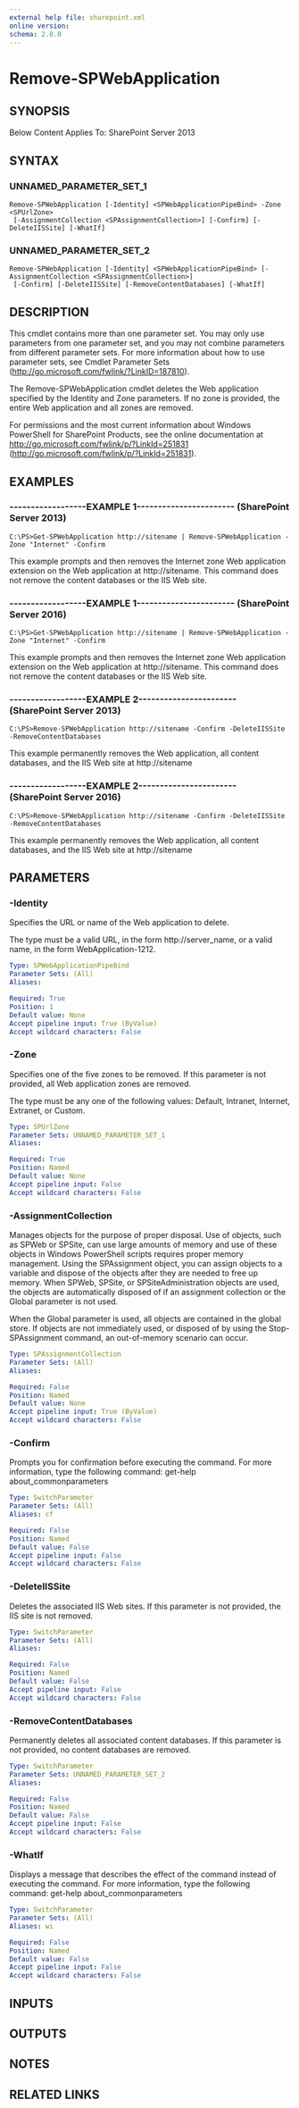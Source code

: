 ```yaml
---
external help file: sharepoint.xml
online version: 
schema: 2.0.0
---
```


# Remove-SPWebApplication

## SYNOPSIS
Below Content Applies To: SharePoint Server 2013

## SYNTAX

### UNNAMED_PARAMETER_SET_1
```
Remove-SPWebApplication [-Identity] <SPWebApplicationPipeBind> -Zone <SPUrlZone>
 [-AssignmentCollection <SPAssignmentCollection>] [-Confirm] [-DeleteIISSite] [-WhatIf]
```

### UNNAMED_PARAMETER_SET_2
```
Remove-SPWebApplication [-Identity] <SPWebApplicationPipeBind> [-AssignmentCollection <SPAssignmentCollection>]
 [-Confirm] [-DeleteIISSite] [-RemoveContentDatabases] [-WhatIf]
```

## DESCRIPTION
This cmdlet contains more than one parameter set.
You may only use parameters from one parameter set, and you may not combine parameters from different parameter sets.
For more information about how to use parameter sets, see Cmdlet Parameter Sets (http://go.microsoft.com/fwlink/?LinkID=187810).

The Remove-SPWebApplication cmdlet deletes the Web application specified by the Identity and Zone parameters.
If no zone is provided, the entire Web application and all zones are removed.

For permissions and the most current information about Windows PowerShell for SharePoint Products, see the online documentation at http://go.microsoft.com/fwlink/p/?LinkId=251831 (http://go.microsoft.com/fwlink/p/?LinkId=251831).

## EXAMPLES

### ------------------EXAMPLE 1----------------------- (SharePoint Server 2013)
```
C:\PS>Get-SPWebApplication http://sitename | Remove-SPWebApplication -Zone "Internet" -Confirm
```

This example prompts and then removes the Internet zone Web application extension on the Web application at http://sitename.
This command does not remove the content databases or the IIS Web site.

### ------------------EXAMPLE 1----------------------- (SharePoint Server 2016)
```
C:\PS>Get-SPWebApplication http://sitename | Remove-SPWebApplication -Zone "Internet" -Confirm
```

This example prompts and then removes the Internet zone Web application extension on the Web application at http://sitename.
This command does not remove the content databases or the IIS Web site.

### ------------------EXAMPLE 2----------------------- (SharePoint Server 2013)
```
C:\PS>Remove-SPWebApplication http://sitename -Confirm -DeleteIISSite -RemoveContentDatabases
```

This example permanently removes the Web application, all content databases, and the IIS Web site at http://sitename

### ------------------EXAMPLE 2----------------------- (SharePoint Server 2016)
```
C:\PS>Remove-SPWebApplication http://sitename -Confirm -DeleteIISSite -RemoveContentDatabases
```

This example permanently removes the Web application, all content databases, and the IIS Web site at http://sitename

## PARAMETERS

### -Identity
Specifies the URL or name of the Web application to delete.

The type must be a valid URL, in the form http://server_name, or a valid name, in the form WebApplication-1212.

```yaml
Type: SPWebApplicationPipeBind
Parameter Sets: (All)
Aliases: 

Required: True
Position: 1
Default value: None
Accept pipeline input: True (ByValue)
Accept wildcard characters: False
```

### -Zone
Specifies one of the five zones to be removed.
If this parameter is not provided, all Web application zones are removed.

The type must be any one of the following values: Default, Intranet, Internet, Extranet, or Custom.

```yaml
Type: SPUrlZone
Parameter Sets: UNNAMED_PARAMETER_SET_1
Aliases: 

Required: True
Position: Named
Default value: None
Accept pipeline input: False
Accept wildcard characters: False
```

### -AssignmentCollection
Manages objects for the purpose of proper disposal.
Use of objects, such as SPWeb or SPSite, can use large amounts of memory and use of these objects in Windows PowerShell scripts requires proper memory management.
Using the SPAssignment object, you can assign objects to a variable and dispose of the objects after they are needed to free up memory.
When SPWeb, SPSite, or SPSiteAdministration objects are used, the objects are automatically disposed of if an assignment collection or the Global parameter is not used.

When the Global parameter is used, all objects are contained in the global store.
If objects are not immediately used, or disposed of by using the Stop-SPAssignment command, an out-of-memory scenario can occur.

```yaml
Type: SPAssignmentCollection
Parameter Sets: (All)
Aliases: 

Required: False
Position: Named
Default value: None
Accept pipeline input: True (ByValue)
Accept wildcard characters: False
```

### -Confirm
Prompts you for confirmation before executing the command.
For more information, type the following command: get-help about_commonparameters

```yaml
Type: SwitchParameter
Parameter Sets: (All)
Aliases: cf

Required: False
Position: Named
Default value: False
Accept pipeline input: False
Accept wildcard characters: False
```

### -DeleteIISSite
Deletes the associated IIS Web sites.
If this parameter is not provided, the IIS site is not removed.

```yaml
Type: SwitchParameter
Parameter Sets: (All)
Aliases: 

Required: False
Position: Named
Default value: False
Accept pipeline input: False
Accept wildcard characters: False
```

### -RemoveContentDatabases
Permanently deletes all associated content databases.
If this parameter is not provided, no content databases are removed.

```yaml
Type: SwitchParameter
Parameter Sets: UNNAMED_PARAMETER_SET_2
Aliases: 

Required: False
Position: Named
Default value: False
Accept pipeline input: False
Accept wildcard characters: False
```

### -WhatIf
Displays a message that describes the effect of the command instead of executing the command.
For more information, type the following command: get-help about_commonparameters

```yaml
Type: SwitchParameter
Parameter Sets: (All)
Aliases: wi

Required: False
Position: Named
Default value: False
Accept pipeline input: False
Accept wildcard characters: False
```

## INPUTS

## OUTPUTS

## NOTES

## RELATED LINKS

